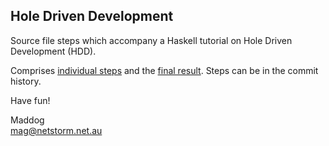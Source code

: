 ## Hole Driven Development

Source file steps which accompany a Haskell tutorial on Hole Driven 
Development (HDD).

Comprises [individual steps](src/step/) and the 
[final result](src/core/Hdd.hs).  Steps can be
in the commit history.

Have fun!

Maddog   
mag@netstorm.net.au
